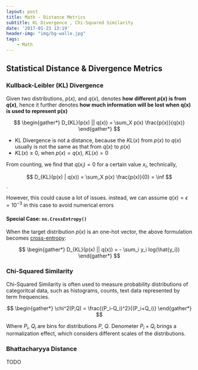 ```yaml
---
layout: post
title: Math - Distance Metrics
subtitle: KL Divergence , Chi-Squared Similarity
date: '2017-01-23 13:19'
header-img: "img/bg-walle.jpg"
tags:
    - Math
---
```


## Statistical Distance & Divergence Metrics

### Kullback-Leibler (KL) Divergence

Given two distributions, $p(x)$, and $q(x)$, denotes **how different $p(x)$ is from $q(x)$**, hence it further denotes **how much information will be lost when q(x) is used to represent p(x)**

$$
\begin{gather*}
D_{KL}(p(x) || q(x)) = \sum_X p(x) \frac{p(x)}{q(x)}
\end{gather*}
$$

- KL Divergence is not a distance, because the $KL(x)$ from $p(x)$ to $q(x)$ usually is not the same as that from $q(x)$ to $p(x)$
- $KL(x) \ge 0$, when $p(x)=q(x)$, $KL(x)=0$

From counting, we find that $q(x_i)=0$ for a certain value $x_i$, technically,

$$
D_{KL}(p(x) | q(x)) = \sum_X p(x) \frac{p(x)}{0} = \inf
$$.

However, this could cause a lot of issues. instead, we can assume $q(x) = \epsilon = 10^{-3}$ in this case to avoid numerical errors

#### Special Case: `nn.CrossEntropy()`

When the target distribution $p(x)$ is an one-hot vector, the above formulation becomes [cross-entropy](../2022/2022-01-24-deep-learning-softmax-crossentropy.markdown):

$$
\begin{gather*}
D_{KL}(p(x) || q(x)) = - \sum_i y_i log(\hat{y_i})
\end{gather*}
$$

### Chi-Squared Similarity

Chi-Squared Similarity is often used to measure probability distributions of categoritcal data, such as histograms, counts, text data represented by term frequencies.

$$
\begin{gather*}
\chi^2(P,Q) = \frac{(P_i-Q_i)^2}{(P_i+Q_i)}
\end{gather*}
$$

Where $P_i$, $Q_i$ are bins for distributions $P$, $Q$. Denometer $P_i + Q_i$ brings a normalization effect, which considers different scales of the distributions.

### Bhattacharyya Distance

TODO
